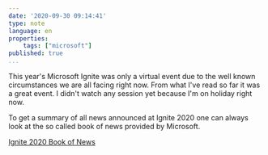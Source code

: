 ```yaml
---
date: '2020-09-30 09:14:41'
type: note
language: en
properties:
    tags: ["microsoft"]
published: true
...
```

This year's Microsoft Ignite was only a virtual event due to the well known circumstances we are all facing right now. From what I've read so far it was a great event. I didn't watch any session yet because I'm on holiday right now.

To get a summary of all news announced at Ignite 2020 one can always look at the so called book of news provided by Microsoft.

[Ignite 2020 Book of News](https://news.microsoft.com/ignite-2020-book-of-news/)
